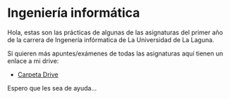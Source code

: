 # Ingeniería informática

Hola, estas son las prácticas de algunas de las asignaturas del primer año de la carrera de Ingenería infórmatica de La Universidad de La Laguna.

Si quieren más apuntes/exámenes de todas las asignaturas aquí tienen un enlace a mi drive: 
- [Carpeta Drive]([https://pages.github.com/](https://drive.google.com/drive/folders/1Fd-aPixW9DhXZSCjM_tBus8fHf8-W42p?usp=sharing))

Espero que les sea de ayuda...

